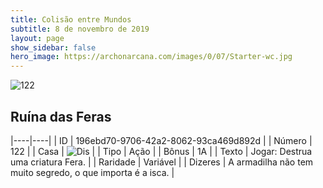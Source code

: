 ```yaml
---
title: Colisão entre Mundos
subtitle: 8 de novembro de 2019
layout: page
show_sidebar: false
hero_image: https://archonarcana.com/images/0/07/Starter-wc.jpg
---
```


![122](https://cdn.keyforgegame.com/media/card_front/pt/452_122_MPWM8F47X68P_pt.png)

## Ruína das Feras

|----|----|
| ID | 196ebd70-9706-42a2-8062-93ca469d892d |
| Número | 122 |
| Casa | ![Dis](https://archonarcana.com/images/thumb/e/e8/Dis.png/22px-Dis.png "Dis") |
| Tipo | Ação |
| Bônus | 1A |
| Texto | Jogar: Destrua uma criatura Fera. |
| Raridade | Variável |
| Dizeres | A armadilha não tem muito segredo,  o que importa é a isca. |
